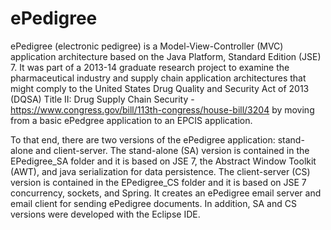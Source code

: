 # ePedigree
ePedigree (electronic pedigree) is a Model-View-Controller (MVC) application architecture based on the Java Platform, Standard Edition (JSE) 7. It was part of a 2013-14 graduate research project to examine the pharmaceutical industry and supply chain application architectures that might comply to the United States Drug Quality and Security Act of 2013 (DQSA) Title II: Drug Supply Chain Security - https://www.congress.gov/bill/113th-congress/house-bill/3204 by moving from a basic ePedgree application to an EPCIS application.


To that end, there are two versions of the ePedigree application: stand-alone and client-server. The stand-alone (SA) version is contained in the EPedigree_SA folder and it is based on JSE 7, the Abstract Window Toolkit (AWT), and java serialization for data persistence. The client-server (CS) version is contained in the EPedigree_CS folder and it is based on JSE 7 concurrency, sockets, and Spring. It creates an ePedigree email server and email client for sending ePedigree documents. In addition, SA and CS versions were developed with the Eclipse IDE.  


